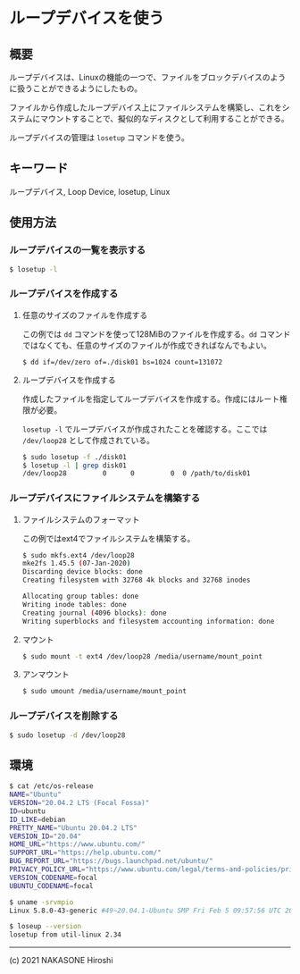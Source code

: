 # ループデバイスを使う

## 概要
ループデバイスは、Linuxの機能の一つで、ファイルをブロックデバイスのように扱うことができるようにしたもの。

ファイルから作成したループデバイス上にファイルシステムを構築し、これをシステムにマウントすることで、擬似的なディスクとして利用することができる。

ループデバイスの管理は `losetup` コマンドを使う。

## キーワード
ループデバイス, Loop Device, losetup, Linux

## 使用方法

### ループデバイスの一覧を表示する
```sh
$ losetup -l
```

### ループデバイスを作成する

1. 任意のサイズのファイルを作成する

    この例では `dd` コマンドを使って128MiBのファイルを作成する。`dd` コマンドではなくても、任意のサイズのファイルが作成できればなんでもよい。

    ```
    $ dd if=/dev/zero of=./disk01 bs=1024 count=131072
    ```

2. ループデバイスを作成する

    作成したファイルを指定してループデバイスを作成する。作成にはルート権限が必要。

    `losetup -l` でループデバイスが作成されたことを確認する。ここでは `/dev/loop28` として作成されている。

    ```sh
    $ sudo losetup -f ./disk01
    $ losetup -l | grep disk01
    /dev/loop28         0      0         0  0 /path/to/disk01             0     512
    ```

### ループデバイスにファイルシステムを構築する

1. ファイルシステムのフォーマット

    この例ではext4でファイルシステムを構築する。
    ```sh
    $ sudo mkfs.ext4 /dev/loop28
    mke2fs 1.45.5 (07-Jan-2020)
    Discarding device blocks: done
    Creating filesystem with 32768 4k blocks and 32768 inodes

    Allocating group tables: done
    Writing inode tables: done
    Creating journal (4096 blocks): done
    Writing superblocks and filesystem accounting information: done
    ```

2. マウント
    ```sh
    $ sudo mount -t ext4 /dev/loop28 /media/username/mount_point
    ```

3. アンマウント
    ```sh
    $ sudo umount /media/username/mount_point
    ```

### ループデバイスを削除する
```sh
$ sudo losetup -d /dev/loop28
```

## 環境
```sh
$ cat /etc/os-release
NAME="Ubuntu"
VERSION="20.04.2 LTS (Focal Fossa)"
ID=ubuntu
ID_LIKE=debian
PRETTY_NAME="Ubuntu 20.04.2 LTS"
VERSION_ID="20.04"
HOME_URL="https://www.ubuntu.com/"
SUPPORT_URL="https://help.ubuntu.com/"
BUG_REPORT_URL="https://bugs.launchpad.net/ubuntu/"
PRIVACY_POLICY_URL="https://www.ubuntu.com/legal/terms-and-policies/privacy-policy"
VERSION_CODENAME=focal
UBUNTU_CODENAME=focal

$ uname -srvmpio
Linux 5.8.0-43-generic #49~20.04.1-Ubuntu SMP Fri Feb 5 09:57:56 UTC 2021 x86_64 x86_64 x86_64 GNU/Linux

$ loseup --version
losetup from util-linux 2.34
```

---
(c) 2021 NAKASONE Hiroshi